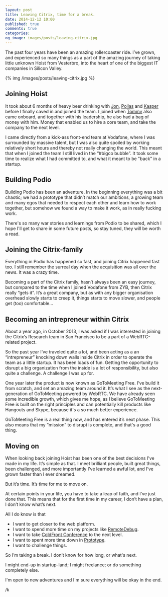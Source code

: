 ```yaml
---
layout: post
title: Leaving Citrix, time for a break.
date: 2014-12-12 10:00
published: true
comments: true
categories:
og_image: images/posts/leaving-citrix.jpg
---
```


The past four years have been an amazing rollercoaster ride. I’ve grown, and experienced so many things as a part of the amazing journey of taking little unknown Hoist from Vesterbro, into the heart of one of the biggest IT companies in Silicon Valley.

{% img /images/posts/leaving-citrix.jpg %}

<!--more--> 

## Joining Hoist
It took about 6 months of heavy beer drinking with [Jon](https://twitter.com/froda), [Pollas](https://twitter.com/pollas) and [Kasper](https://twitter.com/hulthin) before I finally caved in and joined the team. I joined when [Tommy](https://twitter.com/aahlers) also came onboard, and together with his leadership, he also had a bag of money with him. Money that enabled us to hire a core team, and take the company to the next level.

I came directly from a kick-ass front-end team at Vodafone, where I was surrounded by massive talent, but I was also quite spoiled by working relatively short hours and thereby not really changing the world. This meant that when I joined the team I still lived in the “#bigco bubble”. It took some time to realize what I had committed to, and what it meant to be "back" in a startup.
 
## Building Podio
Building Podio has been an adventure. In the beginning everything was a bit chaotic; we had a prototype that didn’t match our ambitions, a growing team and many egos that needed to respect each other and learn how to work together, but somehow we found a way to make it work, as in really fucking work. 

There's so many war stories and learnings from Podio to be shared, which I hope I'll get to share in some future posts, so stay tuned, they will be worth a read.

## Joining the Citrix-family
Everything in Podio has happened so fast, and joining Citrix happened fast too. I still remember the surreal day when the acquisition was all over the news. It was a crazy time.

Becoming a part of the Citrix family, hasn’t always been an easy journey, but compared to the time when I joined Vodafone from ZYB, then Citrix really “gets it”. It’s a great company, but as with any bigger organisation overhead slowly starts to creep it, things starts to move slower, and people get (too) comfortable...

## Becoming an intrepreneur within Citrix
About a year ago, in October 2013, I was asked if I was interested in joining the Citrix’s Research team in San Francisco to be a part of a WebRTC-related project.

So the past year I’ve traveled quite a lot, and been acting as a an “intrepreneur” knocking down walls inside Citrix in order to operate the team as a little startup. It has been loads of fun. Getting the opportunity to disrupt a big organization from the inside is a lot of responsibility, but also quite a challenge. A challenge I was up for.

One year later the product is now known as GoToMeeting Free. I’ve build it from scratch, and set an amazing team around it. It’s what I see as the next-generation of GoToMeeting powered by WebRTC. We have already seen some incredible growth, which gives me hope, as I believe GoToMeeting Free is built on the right principles and can potentially kill products like Hangouts and Skype, because it's a so much better experience.

GoToMeeting Free is a real thing now, and has entered it’s next phase. This also means that my “mission” to disrupt is complete, and that's a good thing.

## Moving on
When looking back joining Hoist has been one of the best decisions I've made in my life. It’s simple as that. I meet brilliant people, built great things, been challenged, and more importantly I’ve learned a awful lot, and I’ve grown faster than I ever dreamed. 
 
But it’s time. It’s time for me to move on.
 
At certain points in your life, you have to take a leap of faith, and I’ve just done that. This means that for the first time in my career, I don’t have a plan, I don’t know what’s next. 

All I do know is that

- I want to get closer to the web platform.
- I want to spend more time on my projects like [RemoteDebug](http://remotedebug.org).
- I want to take [ColdFront Conference](http://coldfrontconf.com) to the next level.
- I want to spent more time down in [Prototype](https://www.facebook.com/prototypehq).
- I want to challenge things.

So I’m taking a break. I don’t know for how long, or what's next.

I might end-up in startup-land; I might freelance; or do something completely else. 

I'm open to new adventures and I'm sure everything will be okay in the end.

/k
